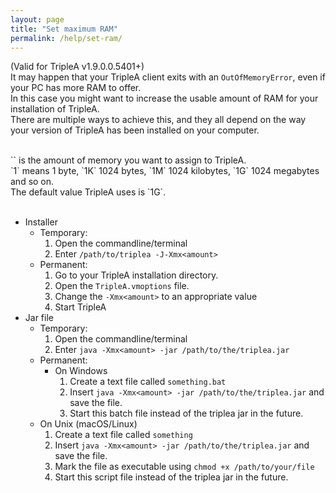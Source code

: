 ```yaml
---
layout: page
title: "Set maximum RAM"
permalink: /help/set-ram/
---
```

(Valid for TripleA v1.9.0.0.5401+)<br>
It may happen that your TripleA client exits with an `OutOfMemoryError`, even if your PC has more RAM to offer.<br>
In this case you might want to increase the usable amount of RAM for your installation of TripleA.<br>
There are multiple ways to achieve this, and they all depend on the way your version of TripleA has been installed on your computer.

<br>
`<amount>` is the amount of memory you want to assign to TripleA.<br>
`1` means 1 byte, `1K` 1024 bytes, `1M` 1024 kilobytes, `1G` 1024 megabytes and so on.<br>
The default value TripleA uses is `1G`.<br><br>

 - Installer
   - Temporary:
     1. Open the commandline/terminal
     2. Enter `/path/to/triplea -J-Xmx<amount>`
   - Permanent:
     1. Go to your TripleA installation directory.
     2. Open the `TripleA.vmoptions` file.
     3. Change the `-Xmx<amount>` to an appropriate value
     4. Start TripleA
 - Jar file
   - Temporary:
     1. Open the commandline/terminal
     2. Enter `java -Xmx<amount> -jar /path/to/the/triplea.jar`
   - Permanent:
     - On Windows
       1. Create a text file called `something.bat`
       2. Insert `java -Xmx<amount> -jar /path/to/the/triplea.jar` and save the file.
       3. Start this batch file instead of the triplea jar in the future.
    - On Unix (macOS/Linux)
      1. Create a text file called `something`
      2. Insert `java -Xmx<amount> -jar /path/to/the/triplea.jar` and save the file.
      3. Mark the file as executable using `chmod +x /path/to/your/file`
      4. Start this script file instead of the triplea jar in the future.
